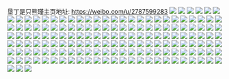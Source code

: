 垦丁是只熊瑾主页地址: https://weibo.com/u/2787599283 
![](https://wx4.sinaimg.cn/mw2000/a62763b3ly1h8w5cxayksj21hc0u0q97.jpg) 
![](https://wx4.sinaimg.cn/mw2000/a62763b3ly1h8w5d7trtyj22c0340b29.jpg) 
![](https://wx4.sinaimg.cn/mw2000/a62763b3ly1h8w5d9z44aj22c03404qp.jpg) 
![](https://wx4.sinaimg.cn/mw2000/a62763b3ly1h8w5dc8kouj22c03404qq.jpg) 
![](https://wx4.sinaimg.cn/mw2000/a62763b3ly1h8w5dfkk6ij22c0340x6p.jpg) 
![](https://wx4.sinaimg.cn/mw2000/a62763b3ly1h8w5fhyaflj22c03404qp.jpg) 
![](https://wx4.sinaimg.cn/mw2000/a62763b3gy1h71t08gjh8j20u01b5gq0.jpg) 
![](https://wx4.sinaimg.cn/mw2000/a62763b3gy1h69vu1n4gxj22c02c0kjn.jpg) 
![](https://wx4.sinaimg.cn/mw2000/a62763b3gy1h5n69sm38kj22c03401l0.jpg) 
![](https://wx4.sinaimg.cn/mw2000/a62763b3gy1h5n69uejfzj22c03404qp.jpg) 
![](https://wx4.sinaimg.cn/mw2000/a62763b3gy1h4v99mxov3j22c0340x6q.jpg) 
![](https://wx4.sinaimg.cn/mw2000/a62763b3gy1h4ighd50vvj21400u0whl.jpg) 
![](https://wx4.sinaimg.cn/mw2000/a62763b3gy1h4ighdwhu3j21400u0ac0.jpg) 
![](https://wx4.sinaimg.cn/mw2000/a62763b3gy1h4ighbq1gqj21400u0gr6.jpg) 
![](https://wx4.sinaimg.cn/mw2000/a62763b3gy1h4ighexfukj21400u0jw0.jpg) 
![](https://wx4.sinaimg.cn/mw2000/a62763b3gy1h2u8hq3yj8j20mi0mjgr3.jpg) 
![](https://wx4.sinaimg.cn/mw2000/a62763b3gy1h2qtohcfiuj22c0340npe.jpg) 
![](https://wx4.sinaimg.cn/mw2000/a62763b3ly1h2crjymrcdj20u0140gtw.jpg) 
![](https://wx4.sinaimg.cn/mw2000/a62763b3gy1h0wva3fjgvj20u00utdp8.jpg) 
![](https://wx4.sinaimg.cn/mw2000/a62763b3gy1h0wva6w7ahj20u00u0afg.jpg) 
![](https://wx4.sinaimg.cn/mw2000/a62763b3gy1h0wva7yewhj20u00u0n6l.jpg) 
![](https://wx4.sinaimg.cn/mw2000/a62763b3gy1h0wva8i6w0j20u00u0qcc.jpg) 
![](https://wx4.sinaimg.cn/mw2000/a62763b3gy1h0wvaabepoj20u00v6qcv.jpg) 
![](https://wx4.sinaimg.cn/mw2000/a62763b3gy1h0wvabxhiyj20u00u0n8h.jpg) 
![](https://wx4.sinaimg.cn/mw2000/a62763b3gy1h0wvaee8jmj20vf0u0n5h.jpg) 
![](https://wx4.sinaimg.cn/mw2000/a62763b3gy1h0wvaex8h6j20u00u0te3.jpg) 
![](https://wx4.sinaimg.cn/mw2000/a62763b3gy1h0wvaffhvoj20u00xz44j.jpg) 
![](https://wx4.sinaimg.cn/mw2000/a62763b3gy1h0wvacr6efj20u00u07bt.jpg) 
![](https://wx4.sinaimg.cn/mw2000/a62763b3gy1h0wvad88akj21900u0qdm.jpg) 
![](https://wx4.sinaimg.cn/mw2000/a62763b3gy1h0wva7hatsj20u00u0jyu.jpg) 
![](https://wx4.sinaimg.cn/mw2000/a62763b3gy1h0wva6e7wqj20u014046o.jpg) 
![](https://wx4.sinaimg.cn/mw2000/a62763b3gy1h0wva504c8j21400u0qac.jpg) 
![](https://wx4.sinaimg.cn/mw2000/a62763b3gy1h0wva94l2bj21400u04ab.jpg) 
![](https://wx4.sinaimg.cn/mw2000/a62763b3gy1h0wva9ova5j20u00u0n6e.jpg) 
![](https://wx4.sinaimg.cn/mw2000/a62763b3gy1h0pzf84dzpj20u01407cp.jpg) 
![](https://wx4.sinaimg.cn/mw2000/a62763b3gy1h0pzft6mvqj21o02807wh.jpg) 
![](https://wx4.sinaimg.cn/mw2000/a62763b3ly1gzs76y20acj20u0140tl5.jpg) 
![](https://wx4.sinaimg.cn/mw2000/a62763b3gy1gzcd5qejprj22c03407wj.jpg) 
![](https://wx4.sinaimg.cn/mw2000/a62763b3gy1gybaid3xjbj21f01w0b29.jpg) 
![](https://wx4.sinaimg.cn/mw2000/a62763b3gy1gybaib84vqj21f01w0b29.jpg) 
![](https://wx4.sinaimg.cn/mw2000/a62763b3gy1gybaiesoysj21f01w0b29.jpg) 
![](https://wx4.sinaimg.cn/mw2000/a62763b3gy1gx9wa87ypoj21w01eye82.jpg) 
![](https://wx4.sinaimg.cn/mw2000/a62763b3gy1gx9waff25mj21ey1eyb29.jpg) 
![](https://wx4.sinaimg.cn/mw2000/a62763b3gy1gx9waqt7azj21w01eyx6p.jpg) 
![](https://wx4.sinaimg.cn/mw2000/a62763b3gy1gx9wbs22oej22c03407wj.jpg) 
![](https://wx4.sinaimg.cn/mw2000/a62763b3gy1gx9w9umozvj23402c01kz.jpg) 
![](https://wx4.sinaimg.cn/mw2000/a62763b3ly1gx0yhs4frrj21de1tvu0x.jpg) 
![](https://wx4.sinaimg.cn/mw2000/a62763b3gy1gwou9px8e8j21f01w0e81.jpg) 
![](https://wx4.sinaimg.cn/mw2000/a62763b3gy1gwou9n34qvj21o0280e81.jpg) 
![](https://wx4.sinaimg.cn/mw2000/a62763b3gy1gwg6kz5ehlj22c0340kjm.jpg) 
![](https://wx4.sinaimg.cn/mw2000/a62763b3gy1gwf35l84bjj20n00jrq70.jpg) 
![](https://wx4.sinaimg.cn/mw2000/a62763b3gy1gwf367709kj23402c0u0z.jpg) 
![](https://wx4.sinaimg.cn/mw2000/a62763b3ly1gwafiii3djj21y32it1kx.jpg) 
![](https://wx4.sinaimg.cn/mw2000/a62763b3ly1gwafinz8iaj22c03401h6.jpg) 
![](https://wx4.sinaimg.cn/mw2000/a62763b3gy1gvt5bwqgjzj20mz0bk0u1.jpg) 
![](https://wx4.sinaimg.cn/mw2000/0032EtULgy1gvqqkh74v0j63402c0u0y02.jpg) 
![](https://wx4.sinaimg.cn/mw2000/0032EtULgy1gvqqdjsd6yj63402c01kz02.jpg) 
![](https://wx4.sinaimg.cn/mw2000/0032EtULgy1gvqqd2if6pj63402c0kjm02.jpg) 
![](https://wx4.sinaimg.cn/mw2000/0032EtULgy1gvqqg2eg24j63402c0kjo02.jpg) 
![](https://wx4.sinaimg.cn/mw2000/0032EtULgy1gvqqe3g6x8j63402c0kjn02.jpg) 
![](https://wx4.sinaimg.cn/mw2000/0032EtULgy1gvqqfd4zudj63402c0kjn02.jpg) 
![](https://wx4.sinaimg.cn/mw2000/0032EtULgy1gvqqk29kwhj63402c07wm02.jpg) 
![](https://wx4.sinaimg.cn/mw2000/0032EtULgy1gvqqj2b3i8j63402c0b2d02.jpg) 
![](https://wx4.sinaimg.cn/mw2000/0032EtULgy1gvqqial1gwj62c03401l102.jpg) 
![](https://wx4.sinaimg.cn/mw2000/0032EtULgy1gvqqkzqo6tj63402c0b2b02.jpg) 
![](https://wx4.sinaimg.cn/mw2000/0032EtULgy1gvqqmfksxjj63402c0npg02.jpg) 
![](https://wx4.sinaimg.cn/mw2000/0032EtULgy1gvqqn9n46bj63402c0e8502.jpg) 
![](https://wx4.sinaimg.cn/mw2000/0032EtULgy1gvqqgs1drgj62c03401l102.jpg) 
![](https://wx4.sinaimg.cn/mw2000/0032EtULgy1gvqqhjbg63j62c03404qt02.jpg) 
![](https://wx4.sinaimg.cn/mw2000/0032EtULgy1gvqqlpto9bj62c03401l102.jpg) 
![](https://wx4.sinaimg.cn/mw2000/0032EtULgy1gvqqnz1obtj63402c0kjo02.jpg) 
![](https://wx4.sinaimg.cn/mw2000/0032EtULgy1gvqqesonu7j63402c0kjo02.jpg) 
![](https://wx4.sinaimg.cn/mw2000/0032EtULgy1gvnz9fxsd2j61w01f01ky02.jpg) 
![](https://wx4.sinaimg.cn/mw2000/0032EtULgy1gvnz9n1ll7j61f01t24qp02.jpg) 
![](https://wx4.sinaimg.cn/mw2000/0032EtULgy1gvh7bvw346j61w01f0e8102.jpg) 
![](https://wx4.sinaimg.cn/mw2000/0032EtULgy1gv62t66xmgj61w01f01kx02.jpg) 
![](https://wx4.sinaimg.cn/mw2000/0032EtULgy1gv62t7cqu2j61w01f0hdt02.jpg) 
![](https://wx4.sinaimg.cn/mw2000/0032EtULgy1gv62t8kvkvj61w01f0e8102.jpg) 
![](https://wx4.sinaimg.cn/mw2000/0032EtULgy1gul7fbgygsj63402c0npd02.jpg) 
![](https://wx4.sinaimg.cn/mw2000/0032EtULgy1gul7fc8u1qj63402c0qt902.jpg) 
![](https://wx4.sinaimg.cn/mw2000/0032EtULgy1gul7fdezzcj63402c0e8102.jpg) 
![](https://wx4.sinaimg.cn/mw2000/0032EtULgy1gul7fgfipoj63402c0e8202.jpg) 
![](https://wx4.sinaimg.cn/mw2000/0032EtULgy1gul7fhl2loj63402c0x6p02.jpg) 
![](https://wx4.sinaimg.cn/mw2000/0032EtULgy1gul7fj71irj63402c0b2b02.jpg) 
![](https://wx4.sinaimg.cn/mw2000/0032EtULgy1guaze3t91gj62bx3404qs02.jpg) 
![](https://wx4.sinaimg.cn/mw2000/0032EtULgy1guazdtv3stj62bx340x6r02.jpg) 
![](https://wx4.sinaimg.cn/mw2000/0032EtULgy1guazfselrrj62bx340u0z02.jpg) 
![](https://wx4.sinaimg.cn/mw2000/0032EtULgy1guazh8ah2gj633z33zqv902.jpg) 
![](https://wx4.sinaimg.cn/mw2000/0032EtULgy1guazgowus1j62bx33znpg02.jpg) 
![](https://wx4.sinaimg.cn/mw2000/0032EtULgy1guazhm0froj62bx340kjo02.jpg) 
![](https://wx4.sinaimg.cn/mw2000/0032EtULgy1guazfll0oqj62bx340x6r02.jpg) 
![](https://wx4.sinaimg.cn/mw2000/0032EtULgy1guazfcoi5cj62bx33ze8402.jpg) 
![](https://wx4.sinaimg.cn/mw2000/0032EtULgy1guazghm9xbj62bx340x6s02.jpg) 
![](https://wx4.sinaimg.cn/mw2000/0032EtULgy1guazgzcssvj63403407wm02.jpg) 
![](https://wx4.sinaimg.cn/mw2000/0032EtULgy1guazex0fwej62c0342npg02.jpg) 
![](https://wx4.sinaimg.cn/mw2000/0032EtULgy1guazf4ufv8j62bx340u1002.jpg) 
![](https://wx4.sinaimg.cn/mw2000/0032EtULgy1guazg42o7cj62bx3404qs02.jpg) 
![](https://wx4.sinaimg.cn/mw2000/0032EtULgy1guazecdh5yj62bx3404qs02.jpg) 
![](https://wx4.sinaimg.cn/mw2000/0032EtULgy1guazeki4a7j62bx3404qs02.jpg) 
![](https://wx4.sinaimg.cn/mw2000/0032EtULgy1guazdjccn1j62bx3401l002.jpg) 
![](https://wx4.sinaimg.cn/mw2000/0032EtULgy1guazhpeartj61o0280x6p02.jpg) 
![](https://wx4.sinaimg.cn/mw2000/0032EtULgy1guazhchys5j61o0280qv602.jpg) 
![](https://wx4.sinaimg.cn/mw2000/a62763b3gy1gu1g5jy4jtj23402c0b2c.jpg) 
![](https://wx4.sinaimg.cn/mw2000/a62763b3gy1gu1g5msc9fj22c0340u0z.jpg) 
![](https://wx4.sinaimg.cn/mw2000/a62763b3gy1gu1g5pzhczj23402c0hdw.jpg) 
![](https://wx4.sinaimg.cn/mw2000/a62763b3gy1gu1g0bqsu9j21w01f07wh.jpg) 
![](https://wx4.sinaimg.cn/mw2000/a62763b3gy1gu1g0duordj21f01w0hdt.jpg) 
![](https://wx4.sinaimg.cn/mw2000/a62763b3gy1gtsz2f6qrkj21f01w0nk0.jpg) 
![](https://wx4.sinaimg.cn/mw2000/a62763b3gy1gt1o5kkilgj21f01f0x4m.jpg) 
![](https://wx4.sinaimg.cn/mw2000/a62763b3gy1gt1o5l5rrlj20n00n0ado.jpg) 
![](https://wx4.sinaimg.cn/mw2000/a62763b3gy1gt1o5lmrdhj20u00tzn3o.jpg) 
![](https://wx4.sinaimg.cn/mw2000/a62763b3gy1gt1o5mxa2ej21f01f0qv5.jpg) 
![](https://wx4.sinaimg.cn/mw2000/a62763b3gy1gt1o5nzbb4j21f01f01kx.jpg) 
![](https://wx4.sinaimg.cn/mw2000/a62763b3gy1gt1o5pd5g9j21w01uiu0x.jpg) 
![](https://wx4.sinaimg.cn/mw2000/a62763b3gy1gt1o5jux67j21w01f0e81.jpg) 
![](https://wx4.sinaimg.cn/mw2000/a62763b3gy1gt1o5qjwj3j21f01f0hdi.jpg) 
![](https://wx4.sinaimg.cn/mw2000/a62763b3gy1gt1o5ro1njj21f01w0kjl.jpg) 
![](https://wx4.sinaimg.cn/mw2000/a62763b3gy1gt1o5ugibrj21f01f01kx.jpg) 
![](https://wx4.sinaimg.cn/mw2000/0032EtULgy1gt1o5w89a1j61w01f0qv502.jpg) 
![](https://wx4.sinaimg.cn/mw2000/a62763b3gy1gt1o5yt27uj21w01f04qq.jpg) 
![](https://wx4.sinaimg.cn/mw2000/a62763b3ly1gshmfeu7d9j22402tcx6y.jpg) 
![](https://wx4.sinaimg.cn/mw2000/a62763b3ly1gshmgmgmh7j22402tcx6y.jpg) 
![](https://wx4.sinaimg.cn/mw2000/a62763b3ly1gshmez6ct6j23402c0u16.jpg) 
![](https://wx4.sinaimg.cn/mw2000/a62763b3ly1gshmgw5e7mj22c0340b2g.jpg) 
![](https://wx4.sinaimg.cn/mw2000/a62763b3ly1gshmhliqqnj22402tcqve.jpg) 
![](https://wx4.sinaimg.cn/mw2000/a62763b3ly1gshmh9cc45j22c0340u13.jpg) 
![](https://wx4.sinaimg.cn/mw2000/a62763b3ly1gshmhv2ws1j22c0340e87.jpg) 
![](https://wx4.sinaimg.cn/mw2000/a62763b3ly1gshmdrqcdnj22402tce8a.jpg) 
![](https://wx4.sinaimg.cn/mw2000/a62763b3ly1gshmi629orj22tc240e8c.jpg) 
![](https://wx4.sinaimg.cn/mw2000/a62763b3ly1gshmilxgdhj22402tc7wo.jpg) 
![](https://wx4.sinaimg.cn/mw2000/a62763b3ly1gshmgf3ohzj22tc2407wq.jpg) 
![](https://wx4.sinaimg.cn/mw2000/a62763b3ly1gshmiy1oooj22402tc4qw.jpg) 
![](https://wx4.sinaimg.cn/mw2000/a62763b3ly1gshmj4kfj8j22402tckjr.jpg) 
![](https://wx4.sinaimg.cn/mw2000/a62763b3ly1gshmjd2ngkj22c0340kjs.jpg) 
![](https://wx4.sinaimg.cn/mw2000/a62763b3ly1gshmjksllzj22402tc4qw.jpg) 
![](https://wx4.sinaimg.cn/mw2000/a62763b3gy1gsam889bb0j20j60j5ju1.jpg) 
![](https://wx4.sinaimg.cn/mw2000/a62763b3gy1grrdk68c8rj21400u04qp.jpg) 
![](https://wx4.sinaimg.cn/mw2000/a62763b3gy1grrdk80t6xj21400u07wh.jpg) 
![](https://wx4.sinaimg.cn/mw2000/a62763b3gy1grpsx1jnsyj21w01f0kjl.jpg) 
![](https://wx4.sinaimg.cn/mw2000/a62763b3gy1gr1zj83m31j21w01f07wh.jpg) 
![](https://wx4.sinaimg.cn/mw2000/a62763b3gy1gr068cc2idj23402c0kjn.jpg) 
![](https://wx4.sinaimg.cn/mw2000/a62763b3gy1gqlwxw1d54j23402c07wk.jpg) 
![](https://wx4.sinaimg.cn/mw2000/a62763b3gy1gqlwxwy47fj21400u0q7l.jpg) 
![](https://wx4.sinaimg.cn/mw2000/a62763b3gy1gqlwxy74p6j21o0280b2a.jpg) 
![](https://wx4.sinaimg.cn/mw2000/a62763b3gy1gqlwxt7f7wj23402c01l0.jpg) 
![](https://wx4.sinaimg.cn/mw2000/a62763b3gy1gqlwxzgo0yj22801o04qq.jpg) 
![](https://wx4.sinaimg.cn/mw2000/a62763b3gy1gqlwy10nvaj22801o07wi.jpg) 
![](https://wx4.sinaimg.cn/mw2000/a62763b3ly1gojlztl30nj21f01vye81.jpg) 
![](https://wx4.sinaimg.cn/mw2000/a62763b3ly1gojm00nhu7j20n01dqdto.jpg) 
![](https://wx4.sinaimg.cn/mw2000/a62763b3ly1gojlzqxeydj21f01vy7wh.jpg) 
![](https://wx4.sinaimg.cn/mw2000/a62763b3ly1gojm0d9tspj20n01eyttp.jpg) 
![](https://wx4.sinaimg.cn/mw2000/a62763b3ly1gojm086lh1j20n01x01kx.jpg) 
![](https://wx4.sinaimg.cn/mw2000/a62763b3ly1gojm05dliuj20n00yidql.jpg) 
![](https://wx4.sinaimg.cn/mw2000/a62763b3ly1gnqz49jgbaj23402c07wj.jpg) 
![](https://wx4.sinaimg.cn/mw2000/a62763b3ly1gnisfyr2wpj22bb332qv6.jpg) 
![](https://wx4.sinaimg.cn/mw2000/a62763b3ly1gnisg033wvj21ey1vye5d.jpg) 
![](https://wx4.sinaimg.cn/mw2000/a62763b3ly1gnisg1g29ej21ey1vye81.jpg) 
![](https://wx4.sinaimg.cn/mw2000/a62763b3ly1gnisg47pq7j21w01f0u0x.jpg) 
![](https://wx4.sinaimg.cn/mw2000/a62763b3ly1gnisg7o0wuj22bb2bb1kz.jpg) 
